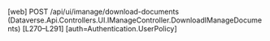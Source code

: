 [web] POST /api/ui/imanage/download-documents  (Dataverse.Api.Controllers.UI.IManageController.DownloadIManageDocuments)  [L270–L291] [auth=Authentication.UserPolicy]

